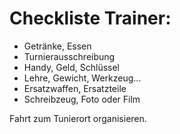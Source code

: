 # Checkliste Trainer:

* Getränke, Essen
* Turnierausschreibung
* Handy, Geld, Schlüssel
* Lehre, Gewicht, Werkzeug...
* Ersatzwaffen, Ersatzteile
* Schreibzeug, Foto oder Film

Fahrt zum Tunierort organisieren.
